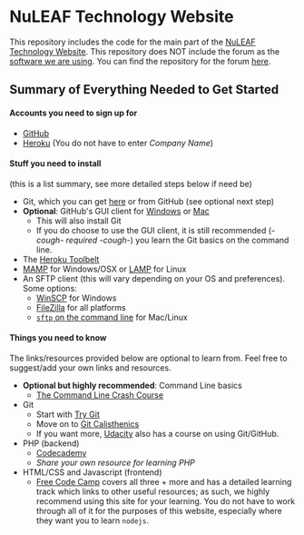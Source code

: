 # NuLEAF Technology Website
This repository includes the code for the main part of the [NuLEAF Technology Website](http://nuleaftech.com/). This repository does NOT include the forum as the [software we are using](https://www.phpbb.com/). You can find the repository for the forum [here](https://github.com/NuLeaf/nuleaf-forum).

## Summary of Everything Needed to Get Started
#### Accounts you need to sign up for
- [GitHub](https://github.com/join)
- [Heroku](https://signup.heroku.com/www-header) (You do not have to enter *Company Name*)

#### Stuff you need to install
(this is a list summary, see more detailed steps below if need be)
- Git, which you can get [here](https://git-scm.com/downloads) or from GitHub (see optional next step)
- **Optional**: GitHub's GUI client for [Windows](https://windows.github.com/) or [Mac](https://mac.github.com/)
  - This will also install Git
  - If you do choose to use the GUI client, it is still recommended (*-cough- required -cough-*) you learn the Git basics on the command line.
- The [Heroku Toolbelt](https://toolbelt.heroku.com/)
- [MAMP](https://www.mamp.info/en/) for Windows/OSX or [LAMP](https://help.ubuntu.com/community/ApacheMySQLPHP) for Linux
- An SFTP client (this will vary depending on your OS and preferences). Some options:
  - [WinSCP](https://winscp.net/eng/download.php) for Windows
  - [FileZilla](https://filezilla-project.org/) for all platforms
  - [`sftp` on the command line](https://docs.joyent.com/guides/ssh-guide/using-sftp-to-transfer-files/sftp-from-the-command-line) for Mac/Linux

#### Things you need to know
The links/resources provided below are optional to learn from. Feel free to suggest/add your own links and resources.

- **Optional but highly recommended**: Command Line basics
  - [The Command Line Crash Course](http://cli.learncodethehardway.org/book/)
- Git
  - Start with [Try Git](https://try.github.io/levels/1/challenges/1)
  - Move on to [Git Calisthenics](http://www.vikingcodeschool.com/web-development-basics/git-calisthenics)
  - If you want more, [Udacity](https://www.udacity.com/course/how-to-use-git-and-github--ud775) also has a course on using Git/GitHub.
- PHP (backend)
  - [Codecademy](https://www.codecademy.com/)
  - *Share your own resource for learning PHP*
- HTML/CSS and Javascript (frontend)
  - [Free Code Camp](http://www.freecodecamp.com/) covers all three + more and has a detailed learning track which links to other useful resources; as such, we highly recommend using this site for your learning. You do not have to work through all of it for the purposes of this website, especially where they want you to learn `nodejs`.

